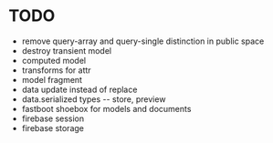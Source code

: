 # TODO

* remove query-array and query-single distinction in public space
* destroy transient model
* computed model
* transforms for attr
* model fragment
* data update instead of replace
* data.serialized types -- store, preview
* fastboot shoebox for models and documents
* firebase session
* firebase storage
